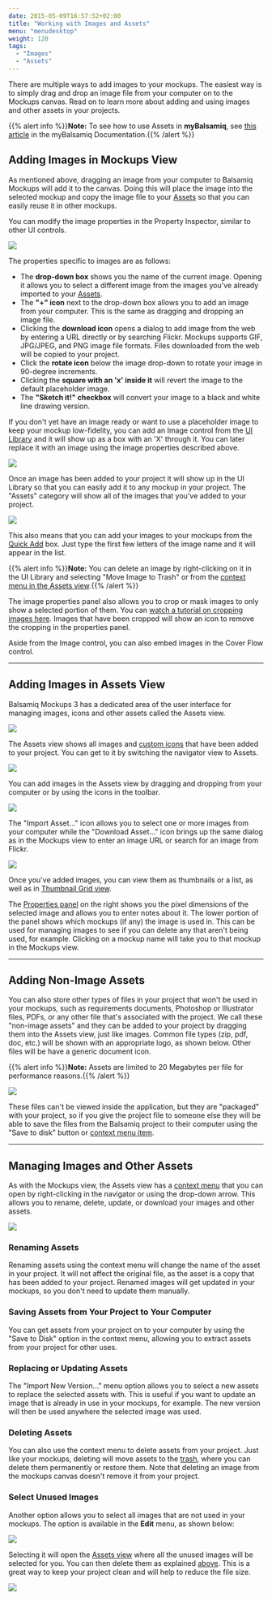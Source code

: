 ```yaml
---
date: 2015-05-09T16:57:52+02:00
title: "Working with Images and Assets"
menu: "menudesktop"
weight: 120
tags:
  - "Images"
  - "Assets"
---
```


There are multiple ways to add images to your mockups. The easiest way is to simply drag and drop an image file from your computer on to the Mockups canvas. Read on to learn more about adding and using images and other assets in your projects.

{{% alert info %}}**Note:** To see how to use Assets in **myBalsamiq**, see [this article](/mybalsamiq/assets) in the myBalsamiq Documentation.{{% /alert %}}

## Adding Images in Mockups View

As mentioned above, dragging an image from your computer to Balsamiq Mockups will add it to the canvas. Doing this will place the image into the selected mockup and copy the image file to your [Assets](#adding-images-in-assets-view) so that you can easily reuse it in other mockups.

You can modify the image properties in the Property Inspector, similar to other UI controls.

![](//media.balsamiq.com/img/support/docs/m4d/b3/image-properties.png)

The properties specific to images are as follows:

*   The **drop-down box** shows you the name of the current image. Opening it allows you to select a different image from the images you've already imported to your [Assets](#adding-images-in-assets-view).
*   The **"+" icon** next to the drop-down box allows you to add an image from your computer. This is the same as dragging and dropping an image file.
*   Clicking the **download icon** opens a dialog to add image from the web by entering a URL directly or by searching Flickr. Mockups supports GIF, JPG/JPEG, and PNG image file formats. Files downloaded from the web will be copied to your project.
*   Click the **rotate icon** below the image drop-down to rotate your image in 90-degree increments.
*   Clicking the **square with an 'x' inside it** will revert the image to the default placeholder image.
*   The **"Sketch it!" checkbox** will convert your image to a black and white line drawing version.

If you don't yet have an image ready or want to use a placeholder image to keep your mockup low-fidelity, you can add an Image control from the [UI Library](/desktop/overview/#the-ui-library) and it will show up as a box with an 'X' through it. You can later replace it with an image using the image properties described above.

![](//media.balsamiq.com/img/support/docs/m4d/b3/image-default.png)

Once an image has been added to your project it will show up in the UI Library so that you can easily add it to any mockup in your project. The "Assets" category will show all of the images that you've added to your project.

![](//media.balsamiq.com/img/support/docs/m4d/b3/assets-uilibrary.png)

This also means that you can add your images to your mockups from the [Quick Add](/desktop/overview/#the-quick-add-tool) box. Just type the first few letters of the image name and it will appear in the list.

{{% alert info %}}**Note:** You can delete an image by right-clicking on it in the UI Library and selecting "Move Image to Trash" or from the [context menu in the Assets view](#managing-images-and-other-assets).{{% /alert %}}

The image properties panel also allows you to crop or mask images to only show a selected portion of them. You can [watch a tutorial on cropping images here](https://support.balsamiq.com/tutorials/croptool/). Images that have been cropped will show an icon to remove the cropping in the properties panel.

Aside from the Image control, you can also embed images in the Cover Flow control.

* * *

## Adding Images in Assets View

Balsamiq Mockups 3 has a dedicated area of the user interface for managing images, icons and other assets called the Assets view.

![](//media.balsamiq.com/img/support/docs/m4d/b3/assets.png)

The Assets view shows all images and [custom icons](/desktop/icons/#adding-your-own-custom-icons) that have been added to your project. You can get to it by switching the navigator view to Assets.

![](//media.balsamiq.com/img/support/docs/m4d/b3/assets1.png)

You can add images in the Assets view by dragging and dropping from your computer or by using the icons in the toolbar.

![](//media.balsamiq.com/img/support/docs/m4d/b3/assets2.png)

The "Import Asset..." icon allows you to select one or more images from your computer while the "Download Asset..." icon brings up the same dialog as in the Mockups view to enter an image URL or search for an image from Flickr.

![](//media.balsamiq.com/img/support/docs/m4d/b3/add-from-web.png)

Once you've added images, you can view them as thumbnails or a list, as well as in [Thumbnail Grid view](/desktop/overview/#thumbnail-grid-view).

The [Properties panel](/desktop/overview/#the-properties-panel) on the right shows you the pixel dimensions of the selected image and allows you to enter notes about it. The lower portion of the panel shows which mockups (if any) the image is used in. This can be used for managing images to see if you can delete any that aren't being used, for example. Clicking on a mockup name will take you to that mockup in the Mockups view.

* * *

## Adding Non-Image Assets

You can also store other types of files in your project that won't be used in your mockups, such as requirements documents, Photoshop or Illustrator files, PDFs, or any other file that's associated with the project. We call these "non-image assets" and they can be added to your project by dragging them into the Assets view, just like images. Common file types (zip, pdf, doc, etc.) will be shown with an appropriate logo, as shown below. Other files will be have a generic document icon.

{{% alert info %}}**Note:** Assets are limited to 20 Megabytes per file for performance reasons.{{% /alert %}}

![](//media.balsamiq.com/img/support/docs/m4d/b3/nonimageassets.png)

These files can't be viewed inside the application, but they are "packaged" with your project, so if you give the project file to someone else they will be able to save the files from the Balsamiq project to their computer using the "Save to disk" button or [context menu item](#managing-images-and-other-assets).

* * *

## Managing Images and Other Assets

As with the Mockups view, the Assets view has a [context menu](/desktop/overview/#context-menu-actions) that you can open by right-clicking in the navigator or using the drop-down arrow. This allows you to rename, delete, update, or download your images and other assets.

![](//media.balsamiq.com/img/support/docs/m4d/b3/assets-context-menu.png)

### Renaming Assets

Renaming assets using the context menu will change the name of the asset in your project. It will not affect the original file, as the asset is a copy that has been added to your project. Renamed images will get updated in your mockups, so you don't need to update them manually.

### Saving Assets from Your Project to Your Computer

You can get assets from your project on to your computer by using the "Save to Disk" option in the context menu, allowing you to extract assets from your project for other uses.

### Replacing or Updating Assets

The "Import New Version..." menu option allows you to select a new assets to replace the selected assets with. This is useful if you want to update an image that is already in use in your mockups, for example. The new version will then be used anywhere the selected image was used.

### Deleting Assets

You can also use the context menu to delete assets from your project. Just like your mockups, deleting will move assets to the [trash](/desktop/intro/#trash), where you can delete them permanently or restore them. Note that deleting an image from the mockups canvas doesn't remove it from your project.

### Select Unused Images

Another option allows you to select all images that are not used in your mockups. The option is available in the **Edit** menu, as shown below:

![](//media.balsamiq.com/img/support/docs/m4d/b3/select-unused-images.png)

Selecting it will open the [Assets view](#adding-images-in-assets-view) where all the unused images will be selected for you. You can then delete them as explained [above](#deleting-assets). This is a great way to keep your project clean and will help to reduce the file size.

![](//media.balsamiq.com/img/support/docs/m4d/b3/trash-unused-images.png)
